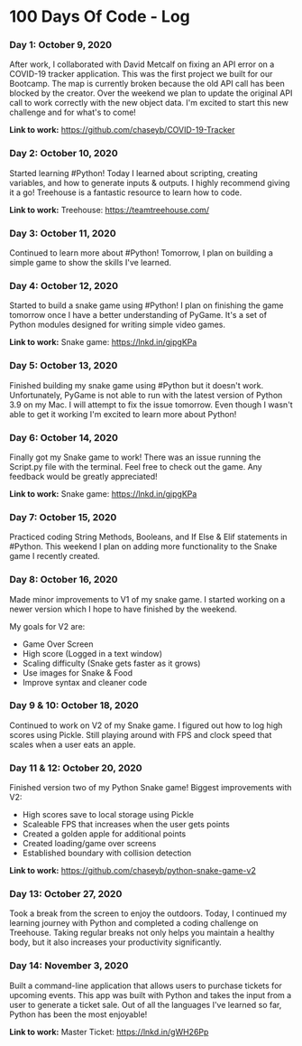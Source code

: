 # 100 Days Of Code - Log

### Day 1: October 9, 2020 
After work, I collaborated with David Metcalf on fixing an API error on a COVID-19 tracker application. This was the first project we built for our Bootcamp. The map is currently broken because the old API call has been blocked by the creator. Over the weekend we plan to update the original API call to work correctly with the new object data. I'm excited to start this new challenge and for what's to come!

**Link to work:** 
https://github.com/chaseyb/COVID-19-Tracker

### Day 2: October 10, 2020 
Started learning #Python! Today I learned about scripting, creating variables, and how to generate inputs & outputs. I highly recommend giving it a go! Treehouse is a fantastic resource to learn how to code.

**Link to work:** 
Treehouse: https://teamtreehouse.com/

### Day 3: October 11, 2020 
Continued to learn more about #Python! Tomorrow, I plan on building a simple game to show the skills I've learned. 

### Day 4: October 12, 2020 
Started to build a snake game using #Python! I plan on finishing the game tomorrow once I have a better understanding of PyGame. It's a set of Python modules designed for writing simple video games.

**Link to work:** 
Snake game: https://lnkd.in/gjpgKPa

### Day 5: October 13, 2020 

Finished building my snake game using #Python but it doesn't work. Unfortunately, PyGame is not able to run with the latest version of Python 3.9 on my Mac. I will attempt to fix the issue tomorrow. Even though I wasn't able to get it working I'm excited to learn more about Python!

### Day 6: October 14, 2020 
Finally got my Snake game to work! There was an issue running the Script.py file with the terminal. Feel free to check out the game. Any feedback would be greatly appreciated! 

**Link to work:** 
Snake game: https://lnkd.in/gjpgKPa

### Day 7: October 15, 2020 
Practiced coding String Methods, Booleans, and If Else & Elif statements in #Python. This weekend I plan on adding more functionality to the Snake game I recently created.


### Day 8: October 16, 2020
Made minor improvements to V1 of my snake game. I started working on a newer version which I hope to have finished by the weekend.

My goals for V2 are:
- Game Over Screen
- High score (Logged in a text window)
- Scaling difficulty (Snake gets faster as it grows)
- Use images for Snake & Food
- Improve syntax and cleaner code

### Day 9 & 10: October 18, 2020
Continued to work on V2 of my Snake game. I figured out how to log high scores using Pickle. Still playing around with FPS and clock speed that scales when a user eats an apple.

### Day 11 & 12: October 20, 2020 
Finished version two of my Python Snake game! Biggest improvements with V2:

- High scores save to local storage using Pickle
- Scaleable FPS that increases when the user gets points 
- Created a golden apple for additional points 
- Created loading/game over screens
- Established boundary with collision detection

**Link to work:** 
https://github.com/chaseyb/python-snake-game-v2

### Day 13: October 27, 2020
Took a break from the screen to enjoy the outdoors. Today, I continued my learning journey with Python and completed a coding challenge on Treehouse. Taking regular breaks not only helps you maintain a healthy body, but it also increases your productivity significantly.

### Day 14: November 3, 2020
Built a command-line application that allows users to purchase tickets for upcoming events. This app was built with Python and takes the input from a user to generate a ticket sale. Out of all the languages I've learned so far, Python has been the most enjoyable!

**Link to work:** 
Master Ticket: https://lnkd.in/gWH26Pp
